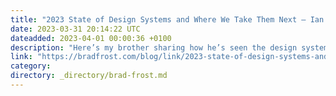 ```yaml
---
title: "2023 State of Design Systems and Where We Take Them Next – Ian Frost Weather"
date: 2023-03-31 20:14:22 UTC
dateadded: 2023-04-01 00:00:36 +0100
description: "Here’s my brother sharing how he’s seen the design system landscape since he’s started working on them. There’s a lot of good stuff here, but I especially like this part: The success of a system depends more on the people […]"
link: "https://bradfrost.com/blog/link/2023-state-of-design-systems-and-where-we-take-them-next-ian-frost-weather/"
category:
directory: _directory/brad-frost.md
---
```

